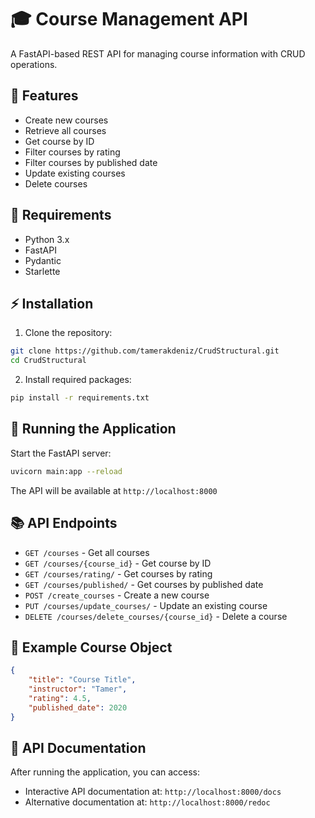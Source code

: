 # 🎓 Course Management API

A FastAPI-based REST API for managing course information with CRUD operations.

## 🌟 Features

- Create new courses
- Retrieve all courses
- Get course by ID
- Filter courses by rating
- Filter courses by published date
- Update existing courses
- Delete courses

## 🔧 Requirements

- Python 3.x
- FastAPI
- Pydantic
- Starlette

## ⚡ Installation

1. Clone the repository:
```bash
git clone https://github.com/tamerakdeniz/CrudStructural.git
cd CrudStructural
```

2. Install required packages:
```bash
pip install -r requirements.txt
```

## 🚀 Running the Application

Start the FastAPI server:
```bash
uvicorn main:app --reload
```

The API will be available at `http://localhost:8000`

## 📚 API Endpoints

- `GET /courses` - Get all courses
- `GET /courses/{course_id}` - Get course by ID
- `GET /courses/rating/` - Get courses by rating
- `GET /courses/published/` - Get courses by published date
- `POST /create_courses` - Create a new course
- `PUT /courses/update_courses/` - Update an existing course
- `DELETE /courses/delete_courses/{course_id}` - Delete a course

## 📝 Example Course Object

```json
{
    "title": "Course Title",
    "instructor": "Tamer",
    "rating": 4.5,
    "published_date": 2020
}
```

## 📖 API Documentation

After running the application, you can access:
- Interactive API documentation at: `http://localhost:8000/docs`
- Alternative documentation at: `http://localhost:8000/redoc`

